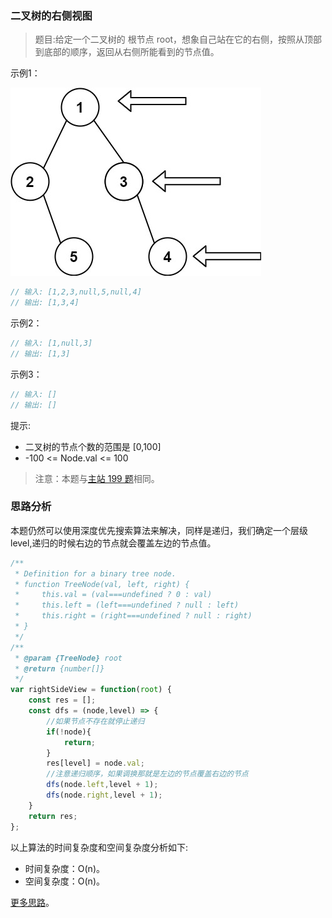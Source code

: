###  二叉树的右侧视图

> 题目:给定一个二叉树的 根节点 root，想象自己站在它的右侧，按照从顶部到底部的顺序，返回从右侧所能看到的节点值。


示例1：

![](../../images/2/rightSideView-1.jpg)

```js
// 输入: [1,2,3,null,5,null,4]
// 输出: [1,3,4]
```

示例2：

```js
// 输入: [1,null,3]
// 输出: [1,3]
```

示例3：

```js
// 输入: []
// 输出: []
```

提示:

* 二叉树的节点个数的范围是 [0,100]
* -100 <= Node.val <= 100 


> 注意：本题与[主站 199 题](https://leetcode-cn.com/problems/binary-tree-right-side-view/)相同。

### 思路分析

本题仍然可以使用深度优先搜索算法来解决，同样是递归，我们确定一个层级level,递归的时候右边的节点就会覆盖左边的节点值。

```js
/**
 * Definition for a binary tree node.
 * function TreeNode(val, left, right) {
 *     this.val = (val===undefined ? 0 : val)
 *     this.left = (left===undefined ? null : left)
 *     this.right = (right===undefined ? null : right)
 * }
 */
/**
 * @param {TreeNode} root
 * @return {number[]}
 */
var rightSideView = function(root) {
    const res = [];
    const dfs = (node,level) => {
        //如果节点不存在就停止递归
        if(!node){
            return;
        }
        res[level] = node.val;
        //注意递归顺序，如果调换那就是左边的节点覆盖右边的节点
        dfs(node.left,level + 1);
        dfs(node.right,level + 1);
    }
    return res;
};
```

以上算法的时间复杂度和空间复杂度分析如下:

* 时间复杂度：O(n)。
* 空间复杂度：O(n)。

[更多思路](https://leetcode-cn.com/problems/WNC0Lk/solution/shua-chuan-jian-zhi-offer-day21-dui-lie-n360i/)。
